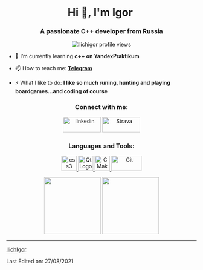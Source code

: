 <h1 align="center">Hi 👋, I'm Igor <img height="40"</h1>
<h3 align="center">A passionate C++ developer from Russia</h3>

<p align="center">
  <img src="https://komarev.com/ghpvc/?username=ilichigor" alt="ilichigor profile views"/>
</p>

- 🌱 I’m currently learning **c++ on YandexPraktikum**

- 📫 How to reach me: **[Telegram](https://t.me/ili2u2u)**

- ⚡ What I like to do: **I like so much runing, hunting and playing boardgames...and coding of course**

<h3 align="center">Connect with me:</h3>
<div align="center">
  <p align="center"> 
  <a href="https://ru.linkedin.com" target="_blank"> 
    <img alt="linkedin" src="https://img.shields.io/badge/LinkedIn-0077B5?style=for-the-badge&logo=linkedin&logoColor=white" alt="css3" width="100" height="40"/> 
  </a>
  <a href="https://www.strava.com/" target="_blank"> 
    <img alt="Strava" src="https://upload.wikimedia.org/wikipedia/commons/c/cb/Strava_Logo.svg" alt="Qt Logo" width="100" height="40"> 
  </a>
</p>
  
</div>

<h3 align="center">Languages and Tools:</h3>

<p align="center"> 
  <a href="https://en.cppreference.com/w/" target="_blank"> 
    <img  alt="css3" src="https://cdn.worldvectorlogo.com/logos/c.svg" width="40" height="40"/> 
  </a>
  <a href="https://www.qt.io" target="_blank"> 
    <img alt="Qt Logo" src="https://www.qt.io/hubfs/qt-design-system/assets/logos/qt-logo.svg" width="40" height="40"> 
  </a>
  <a href="https://cmake.org"_blank"> 
    <img alt="CMake" src="https://upload.wikimedia.org/wikipedia/commons/thumb/8/8f/Breezeicons-apps-48-cmake.svg/800px-Breezeicons-apps-48-cmake.svg.png" width="40" height="40"/> 
  </a>
  <a href="https://github.com"_blank"> 
    <img alt="Git" src="https://img.shields.io/badge/git-%23F05033.svg?style=for-the-badge&logo=git&logoColor=white" width="80" height="40"/> 
  </a>
</p>

<p align= "center">
  <img height= "150" src="https://github-readme-stats.vercel.app/api?username=IlichIgor&theme=react&show_icons=true&include_all_commits=true" />
  <img height= "150" src="https://github-readme-stats.vercel.app/api/top-langs/?username=IlichIgor&theme=react&layout=compact" />
</p>

------

[IlichIgor](https://github.com/IlichIgor)

Last Edited on: 27/08/2021

